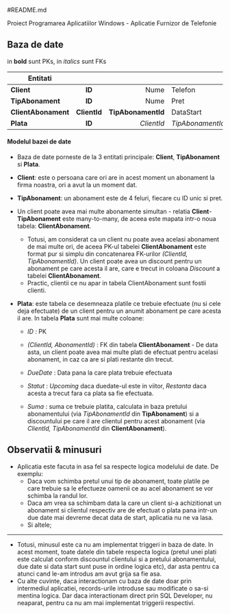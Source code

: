 #README.md


Proiect Programarea Aplicatiilor Windows - Aplicatie Furnizor de Telefonie


## Baza de date
in **bold** sunt PKs, in *italics* sunt FKs

| Entitati           |            |                |           |         |       |        |
| ------------------ |:----------:| --------------:| --------- | ------- | ----- | ------ |
| **Client**         | **ID**     | Nume           | Telefon   | Email   |       |        |
| **TipAbonament**   | **ID**     | Nume           | Pret      |         |       |        |
| **ClientAbonament** | **ClientId** | **TipAbonamentId** | DataStart | Discount |       |        |
| **Plata**          | **ID**     | *ClientId*     | *TipAbonamentId* | DueDate | Suma  | Statut |



#### Modelul bazei de date

- Baza de date porneste de la 3 entitati principale: **Client**, **TipAbonament** si **Plata**.

- **Client**: este o persoana care ori are in acest moment un abonament la firma noastra, ori a avut la un moment dat. 

- **TipAbonament**: un abonament este de 4 feluri, fiecare cu ID unic si pret.

- Un client poate avea mai multe abonamente simultan - relatia **Client**-**TipAbonament** este many-to-many, de aceea este mapata intr-o noua tabela: **ClientAbonament**. 
	- Totusi, am considerat ca un client nu poate avea acelasi abonament de mai multe ori, de aceea PK-ul tabelei **ClientAbonament** este format pur si simplu din concatenarea FK-urilor *(ClientId, TipAbonamentId)*. Un client poate avea un discount pentru un abonament pe care acesta il are, care e trecut in coloana *Discount* a tabelei **ClientAbonament**.
	- Practic, clientii ce nu apar in tabela ClientAbonament sunt fostii clienti.

- **Plata**: este tabela ce desemneaza platile ce trebuie efectuate (nu si cele deja efectuate) de un client pentru un anumit abonament pe care acesta il are. In tabela **Plata** sunt mai multe coloane:
	 - *ID* : PK
	 
	 - *(ClientId, AbonamentId)* : FK din tabela **ClientAbonament**
	  - De data asta, un client poate avea mai multe plati de efectuat pentru acelasi abonament, in caz ca are si plati restante din trecut. 
	 - *DueDate* : Data pana la care plata trebuie efectuata
	 
	 - *Statut* : *Upcoming* daca duedate-ul este in viitor, *Restanta* daca acesta a trecut fara ca plata sa fie efectuata.
	 
	 - *Suma* : suma ce trebuie platita, calculata in baza pretului abonamentului (via *TipAbonamentId* din **TipAbonament**) si a discountului pe care il are clientul pentru acest abonament (via *ClientId, TipAbonamentId* din **ClientAbonament**).



## Observatii & minusuri

- Aplicatia este facuta in asa fel sa respecte logica modelului de date. De exemplu:
	 - Daca vom schimba pretul unui tip de abonament, toate platile pe care trebuie sa le efectueze oamenii ce au acel abonament se vor schimba la randul lor.
	 - Daca am vrea sa schimbam data la care un client si-a achizitionat un abonament si clientul respectiv are de efectuat o plata pana intr-un due date mai devreme decat data de start, aplicatia nu ne va lasa.
	 - Si altele;
	 
------------
	 
	
- Totusi, minusul este ca nu am implementat triggeri in baza de date. In acest moment, toate datele din tabele respecta logica (pretul unei plati este calculat conform discountul clientului si a pretului abonamentului, due date si data start sunt puse in ordine logica etc), dar asta pentru ca atunci cand le-am introdus am avut grija sa fie asa.
- Cu alte cuvinte, daca interactionam cu baza de date doar prin intermediul aplicatiei, records-urile introduse sau modificate o sa-si mentina logica. Dar daca interactionam direct prin SQL Developer, nu neaparat, pentru ca nu am mai implementat triggerii respectivi.
